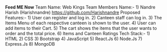 **Feed ME Now**
Team Name: Web Kings
Team Members Name:-
                 1) Nandre Harish (Harishnandre) https://github.com/Harishnandre
Proposed Features:-
                1) User can register and log in.
                2) Canteen staff can log in.
                3) The Items Menu of each respective canteen is shown to the user.
                4) User can add items to their Cart.
                5) The cart shows the items that the user wants to order and the total price.
                6) Items and Canteen Ratings 
Tech Stack:-
                1) HTML
                2) CSS
                3) Bootstrap
                4) JavaScript
                5) React.Js
                6) Node.Js
                7) Express.Js
                8) MongoDB
                
                 
